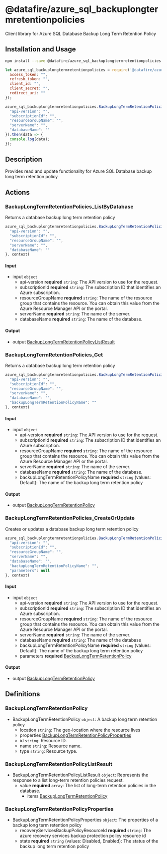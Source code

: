 # @datafire/azure_sql_backuplongtermretentionpolicies

Client library for Azure SQL Database Backup Long Term Retention Policy

## Installation and Usage
```bash
npm install --save @datafire/azure_sql_backuplongtermretentionpolicies
```
```js
let azure_sql_backuplongtermretentionpolicies = require('@datafire/azure_sql_backuplongtermretentionpolicies').create({
  access_token: "",
  refresh_token: "",
  client_id: "",
  client_secret: "",
  redirect_uri: ""
});

azure_sql_backuplongtermretentionpolicies.BackupLongTermRetentionPolicies_ListByDatabase({
  "api-version": "",
  "subscriptionId": "",
  "resourceGroupName": "",
  "serverName": "",
  "databaseName": ""
}).then(data => {
  console.log(data);
});
```

## Description

Provides read and update functionality for Azure SQL Database backup long term retention policy

## Actions

### BackupLongTermRetentionPolicies_ListByDatabase
Returns a database backup long term retention policy


```js
azure_sql_backuplongtermretentionpolicies.BackupLongTermRetentionPolicies_ListByDatabase({
  "api-version": "",
  "subscriptionId": "",
  "resourceGroupName": "",
  "serverName": "",
  "databaseName": ""
}, context)
```

#### Input
* input `object`
  * api-version **required** `string`: The API version to use for the request.
  * subscriptionId **required** `string`: The subscription ID that identifies an Azure subscription.
  * resourceGroupName **required** `string`: The name of the resource group that contains the resource. You can obtain this value from the Azure Resource Manager API or the portal.
  * serverName **required** `string`: The name of the server.
  * databaseName **required** `string`: The name of the database.

#### Output
* output [BackupLongTermRetentionPolicyListResult](#backuplongtermretentionpolicylistresult)

### BackupLongTermRetentionPolicies_Get
Returns a database backup long term retention policy


```js
azure_sql_backuplongtermretentionpolicies.BackupLongTermRetentionPolicies_Get({
  "api-version": "",
  "subscriptionId": "",
  "resourceGroupName": "",
  "serverName": "",
  "databaseName": "",
  "backupLongTermRetentionPolicyName": ""
}, context)
```

#### Input
* input `object`
  * api-version **required** `string`: The API version to use for the request.
  * subscriptionId **required** `string`: The subscription ID that identifies an Azure subscription.
  * resourceGroupName **required** `string`: The name of the resource group that contains the resource. You can obtain this value from the Azure Resource Manager API or the portal.
  * serverName **required** `string`: The name of the server.
  * databaseName **required** `string`: The name of the database.
  * backupLongTermRetentionPolicyName **required** `string` (values: Default): The name of the backup long term retention policy

#### Output
* output [BackupLongTermRetentionPolicy](#backuplongtermretentionpolicy)

### BackupLongTermRetentionPolicies_CreateOrUpdate
Creates or updates a database backup long term retention policy


```js
azure_sql_backuplongtermretentionpolicies.BackupLongTermRetentionPolicies_CreateOrUpdate({
  "api-version": "",
  "subscriptionId": "",
  "resourceGroupName": "",
  "serverName": "",
  "databaseName": "",
  "backupLongTermRetentionPolicyName": "",
  "parameters": null
}, context)
```

#### Input
* input `object`
  * api-version **required** `string`: The API version to use for the request.
  * subscriptionId **required** `string`: The subscription ID that identifies an Azure subscription.
  * resourceGroupName **required** `string`: The name of the resource group that contains the resource. You can obtain this value from the Azure Resource Manager API or the portal.
  * serverName **required** `string`: The name of the server.
  * databaseName **required** `string`: The name of the database
  * backupLongTermRetentionPolicyName **required** `string` (values: Default): The name of the backup long term retention policy
  * parameters **required** [BackupLongTermRetentionPolicy](#backuplongtermretentionpolicy)

#### Output
* output [BackupLongTermRetentionPolicy](#backuplongtermretentionpolicy)



## Definitions

### BackupLongTermRetentionPolicy
* BackupLongTermRetentionPolicy `object`: A backup long term retention policy
  * location `string`: The geo-location where the resource lives
  * properties [BackupLongTermRetentionPolicyProperties](#backuplongtermretentionpolicyproperties)
  * id `string`: Resource ID.
  * name `string`: Resource name.
  * type `string`: Resource type.

### BackupLongTermRetentionPolicyListResult
* BackupLongTermRetentionPolicyListResult `object`: Represents the response to a list long-term retention policies request.
  * value **required** `array`: The list of long-term retention policies in the database.
    * items [BackupLongTermRetentionPolicy](#backuplongtermretentionpolicy)

### BackupLongTermRetentionPolicyProperties
* BackupLongTermRetentionPolicyProperties `object`: The properties of a backup long term retention policy
  * recoveryServicesBackupPolicyResourceId **required** `string`: The azure recovery services backup protection policy resource id
  * state **required** `string` (values: Disabled, Enabled): The status of the backup long term retention policy


